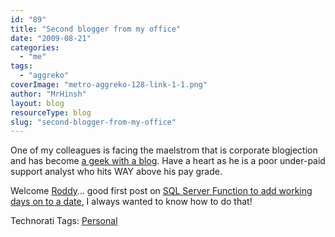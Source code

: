 ```yaml
---
id: "89"
title: "Second blogger from my office"
date: "2009-08-21"
categories:
  - "me"
tags:
  - "aggreko"
coverImage: "metro-aggreko-128-link-1-1.png"
author: "MrHinsh"
layout: blog
resourceType: blog
slug: "second-blogger-from-my-office"
---
```


One of my colleagues is facing the maelstrom that is corporate blogjection and has become [a geek with a blog](http://geekswithblogs.net/RoddyCrossan/archive/2009/08/21/sql-server-function-to-add-working-days-on-to-a.aspx). Have a heart as he is a poor under-paid support analyst who hits WAY above his pay grade.

Welcome [Roddy](http://geekswithblogs.net/RoddyCrossan)… good first post on [SQL Server Function to add working days on to a date](http://geekswithblogs.net/RoddyCrossan/archive/2009/08/21/sql-server-function-to-add-working-days-on-to-a.aspx), I always wanted to know how to do that!

Technorati Tags: [Personal](http://technorati.com/tags/Personal)
